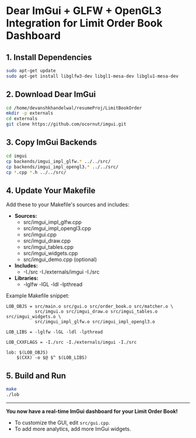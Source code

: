 # Dear ImGui + GLFW + OpenGL3 Integration for Limit Order Book Dashboard

## 1. Install Dependencies

```sh
sudo apt-get update
sudo apt-get install libglfw3-dev libgl1-mesa-dev libglu1-mesa-dev
```

## 2. Download Dear ImGui

```sh
cd /home/devanshkhandelwal/resumeProj/LimitBookOrder
mkdir -p externals
cd externals
git clone https://github.com/ocornut/imgui.git
```

## 3. Copy ImGui Backends

```sh
cd imgui
cp backends/imgui_impl_glfw.* ../../src/
cp backends/imgui_impl_opengl3.* ../../src/
cp *.cpp *.h ../../src/
```

## 4. Update Your Makefile

Add these to your Makefile's sources and includes:

- **Sources:**
  - src/imgui_impl_glfw.cpp
  - src/imgui_impl_opengl3.cpp
  - src/imgui.cpp
  - src/imgui_draw.cpp
  - src/imgui_tables.cpp
  - src/imgui_widgets.cpp
  - src/imgui_demo.cpp (optional)
- **Includes:**
  - -I./src -I./externals/imgui -I./src
- **Libraries:**
  - -lglfw -lGL -ldl -lpthread

Example Makefile snippet:

```
LOB_OBJS = src/main.o src/gui.o src/order_book.o src/matcher.o \
           src/imgui.o src/imgui_draw.o src/imgui_tables.o src/imgui_widgets.o \
           src/imgui_impl_glfw.o src/imgui_impl_opengl3.o

LOB_LIBS = -lglfw -lGL -ldl -lpthread

LOB_CXXFLAGS = -I./src -I./externals/imgui -I./src

lob: $(LOB_OBJS)
	$(CXX) -o $@ $^ $(LOB_LIBS)
```

## 5. Build and Run

```sh
make
./lob
```

---

**You now have a real-time ImGui dashboard for your Limit Order Book!**

- To customize the GUI, edit `src/gui.cpp`.
- To add more analytics, add more ImGui widgets.
